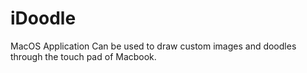 # iDoodle
MacOS Application
Can be used to draw custom images and doodles through the touch pad of Macbook.
